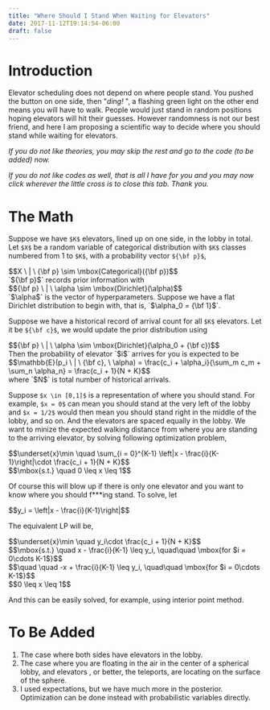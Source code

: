 ```yaml
---
title: "Where Should I Stand When Waiting for Elevators"
date: 2017-11-12T19:14:54-06:00
draft: false
---
```


# Introduction

Elevator scheduling does not depend on where people stand. You pushed the button on one side, then "_ding!_ ", a flashing green light on the other end means you will have to walk. People would just stand in random positions hoping elevators will hit their guesses. However randomness is not our best friend, and here I am proposing a scientific way to decide where you should stand while waiting for elevators.

_If you do not like theories, you may skip the rest and go to the code (to be added) now._ 

_If you do not like codes as well, that is all I have for you and you may now click wherever the little cross is to close this tab. Thank you._

# The Math

Suppose we have `$K$` elevators, lined up on one side, in the lobby in total. Let `$X$` be a random variable of categorical distribution with `$K$` classes numbered from 1 to `$K$`, with a probability vector `${\bf p}$`, 
<div>$$X \ | \ {\bf p} \sim \mbox{Categorical}({\bf p})$$</div>
`${\bf p}$` records prior information with
<div>$${\bf p} \ | \ \alpha \sim \mbox{Dirichlet}(\alpha)$$</div>
`$\alpha$` is the vector of hyperparameters. Suppose we have a flat Dirichlet distribution to begin with, that is, `$\alpha_0 = {\bf 1}$`.

Suppose we have a historical record of arrival count for all `$K$` elevators. Let it be `${\bf c}$`, we would update the prior distribution using
<div>$${\bf p} \ | \ \alpha \sim \mbox{Dirichlet}(\alpha_0 + {\bf c})$$</div>
Then the probability of elevator `$i$` arrives for you is expected to be
<div>$$\mathbb{E}(p_i \ | \ {\bf c}, \ \alpha) = \frac{c_i + \alpha_i}{\sum_m c_m + \sum_n \alpha_n} = \frac{c_i + 1}{N + K}$$</div>
where `$N$` is total number of historical arrivals. 

Suppose `$x \in [0,1]$` is a representation of where you should stand. For example, `$x = 0$` can mean you should stand at the very left of the lobby and `$x = 1/2$` would then mean you should stand right in the middle of the lobby, and so on. And the elevators are spaced equally in the lobby. We want to minize the expected walking distance from where you are standing to the arriving elevator, by solving following optimization problem,
<div>$$\underset{x}\min  \quad \sum_{i = 0}^{K-1} \left|x - \frac{i}{K-1}\right|\cdot \frac{c_i + 1}{N + K}$$</div>
<div>$$\mbox{s.t.} \quad 0 \leq x \leq 1$$</div>

Of course this will blow up if there is only one elevator and you want to know where you should f***ing stand. To solve, let 
<div>$$y_i = \left|x - \frac{i}{K-1}\right|$$</div>

The equivalent LP will be,
<div>$$\underset{x}\min  \quad y_i\cdot \frac{c_i + 1}{N + K}$$</div>
<div>$$\mbox{s.t.} \quad x - \frac{i}{K-1} \leq y_i, \quad\quad \mbox{for $i = 0\cdots K-1$}$$</div>
<div>$$\quad \quad -x + \frac{i}{K-1} \leq y_i, \quad\quad \mbox{for $i = 0\cdots K-1$}$$</div>
<div>$$0 \leq x \leq 1$$</div>

And this can be easily solved, for example, using interior point method.

# To Be Added

1. The case where both sides have elevators in the lobby.
2. The case where you are floating in the air in the center of a spherical lobby, and elevators , or better, the teleports, are locating on the surface of the sphere.
3. I used expectations, but we have much more in the posterior. Optimization can be done instead with probabilistic variables directly.  

